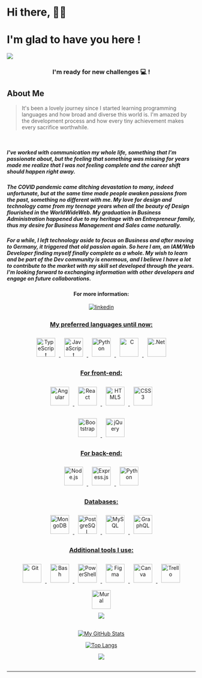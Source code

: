 # Hi there, 🙋‍♀️ 
# I'm glad to have you here !
![](./img/wd-banner.png)

<h3 align="center">I'm ready for new challenges 💻 !</h3>

## About Me

> It's been a lovely journey since I started 
> learning programming languages and how broad 
> and diverse this world is. I'm amazed by the 
> development process and how every tiny 
> achievement makes every sacrifice worthwhile. 

<br>

#####  I've worked with communication my whole life, something that I'm passionate about, but the feeling that something was missing for years made me realize that I was not feeling complete and the career shift should happen right away.

##### The COVID pandemic came ditching devastation to many, indeed unfortunate, but at the same time made people awaken passions from the past, something no different with me. My love for design and technology came from my teenage years when all the beauty of Design flourished in the WorldWideWeb. My graduation in Business Administration happened due to my heritage with an Entrepreneur family, thus my desire for Business Management and Sales came naturally.

##### For a while, I left technology aside to focus on Business and after moving to Germany, it triggered that old passion again. So here I am, an IAM/Web Developer finding myself finally complete as a whole. My wish to learn and be part of the Dev community is enormous, and I believe I have a lot to contribute to the market with my skill set developed through the years. I'm looking forward to exchanging information with other developers and engage on future collaborations.


<h4 align="center">For more information:</h4>
<div align="center">
<a href="https://www.linkedin.com/in/steffani-melo/" target="_blank">
<img src=https://img.shields.io/badge/linkedin-%231E77B5.svg?&style=for-the-badge&logo=linkedin&logoColor=white alt=linkedin style="margin-bottom: 5px;" />
</div>  

<h3 align="center">My preferred languages until now:</h3>
<div align="center">
 <img
    style="margin: 10px;"
    src="https://profilinator.rishav.dev/skills-assets/typescript-original.svg"
    alt="TypeScript"
    height="50"
  />
  <img
    style="margin: 10px;"
    src="https://profilinator.rishav.dev/skills-assets/javascript-original.svg"
    alt="JavaScript"
    height="50"
  />
    <img
    style="margin: 10px;"
    src="https://profilinator.rishav.dev/skills-assets/python-original.svg" alt="Python" height="50"
    alt="Python"
    height="50"
  />
      <img
    style="margin: 10px;"
    src="https://profilinator.rishav.dev/skills-assets/c-original.svg" alt="C" height="50"
    alt="C"
    height="50"
  />
        <img
    style="margin: 10px;"
    src="https://profilinator.rishav.dev/skills-assets/dot-net-original-wordmark.svg"
    alt=".Net"
    height="50"
  />
 
</div>

<h3 align="center">For front-end:</h3>
<div align="center">
<img
    style="margin: 10px;"
    src="https://profilinator.rishav.dev/skills-assets/angularjs-original.svg" alt="Angular" height="50"
    alt="Angular"
    height="50"
  />
  <img
    style="margin: 10px;"
    src="https://profilinator.rishav.dev/skills-assets/react-original-wordmark.svg"
    alt="React"
    height="50"
  />
  <img
    style="margin: 10px;"
    src="https://profilinator.rishav.dev/skills-assets/html5-original-wordmark.svg"
    alt="HTML5"
    height="50"
  />
  <img
    style="margin: 10px;"
    src="https://profilinator.rishav.dev/skills-assets/css3-original-wordmark.svg"
    alt="CSS3"
    height="50"
  />

  <img
    style="margin: 10px;"
    src="https://profilinator.rishav.dev/skills-assets/bootstrap-plain.svg"
    alt="Bootstrap"
    height="50"
  />
  <img
    style="margin: 10px;"
    src="https://camo.githubusercontent.com/c675d460b7ac7fce5f499e296b794f4fa1df71a8f0bd291d830376d911b71a81/68747470733a2f2f76342e6d6174657269616c2d75692e636f6d2f7374617469632f6c6f676f2e706e67"
    alt="jQuery"
    height="50"
  />
</div>

<h3 align="center">For back-end:</h3>
<div align="center">
  <img
    style="margin: 10px;"
    src="https://profilinator.rishav.dev/skills-assets/nodejs-original-wordmark.svg"
    alt="Node.js"
    height="50"
  />
  <img
    style="margin: 10px;"
    src="https://profilinator.rishav.dev/skills-assets/express-original-wordmark.svg"
    alt="Express.js"
    height="50"
  />
      <img
    style="margin: 10px;"
    src="https://profilinator.rishav.dev/skills-assets/python-original.svg" alt="Python" height="50"
    alt="Python"
    height="50"
  />
</div>

<h3 align="center">Databases:</h3>
<div align="center">
  <img
    style="margin: 10px;"
    src="https://profilinator.rishav.dev/skills-assets/mongodb-original-wordmark.svg"
    alt="MongoDB"
    height="50"
  />
  <img
    style="margin: 10px;"
    src="https://profilinator.rishav.dev/skills-assets/postgresql-original-wordmark.svg"
    alt="PostgreSQL"
    height="50"
  />
    <img
    style="margin: 10px;"
    src="https://profilinator.rishav.dev/skills-assets/mysql-original-wordmark.svg" alt="MySQL" height="50"
    alt="PostgreSQL"
    height="50"
  />
    <img
    style="margin: 10px;"
    src="https://profilinator.rishav.dev/skills-assets/graphql.png" alt="GraphQL" height="50"
    alt="GraphQL"
    height="50"
  />

  
</div>

<h3 align="center">Additional tools I use:</h3>
<div align="center">
  <img
    style="margin: 10px;"
    src="https://profilinator.rishav.dev/skills-assets/git-scm-icon.svg"
    alt="Git"
    height="50"
  />
  <img
    style="margin: 10px;"
    src="https://profilinator.rishav.dev/skills-assets/gnu_bash-icon.svg"
    alt="Bash"
    height="50"
  />
    <img
    style="margin: 10px;"
    src="https://profilinator.rishav.dev/skills-assets/powershell.png" alt="PowerShell" 
    alt="Bash"
    height="50"
  />
  <img
    style="margin: 10px;"
    src="https://cdn-icons-png.flaticon.com/512/5968/5968705.png"
    alt="Figma"
    height="50"
  />
  <img
    style="margin: 10px;"
    src="https://img.icons8.com/plasticine/344/canva.png"
    alt="Canva"
    height="50"
  />
  <img
    style="margin: 10px;"
    src="https://img.icons8.com/color/344/trello.png"
    alt="Trello"
    height="50"
  />
    <img
    style="margin: 10px;"
    src="https://www.vectorlogo.zone/logos/muralco/muralco-icon.svg"
    alt="Mural"
    height="50"
  />
</div>

<div align="center">
<a href="https://a.paddle.com/v2/click/16413/119403?link=1227">
      <img src="https://img.shields.io/badge/Supported%20by-VSCode%20Power%20User%20%E2%86%92-gray.svg?colorA=655BE1&colorB=4F44D6&style=for-the-badge"/>
    </a></div>

<br />
<div align="center">

[![My GitHub Stats](https://github-readme-stats.vercel.app/api/?username=steffanimelo&count_private=true&show_icons=true&theme=tokyonight&showicons=true)]()


[![Top Langs](https://github-readme-stats.vercel.app/api/top-langs/?username=steffanimelo&langs_count=8&theme=tokyonight&showicons=true)](https://github.com/anuraghazra/github-readme-stats)

</div>
 </div>
<div align="center">
<img src="https://komarev.com/ghpvc/?username=steffanisartini&&style=flat-square" align="center" />
</div>  
  

<br/>  


----

